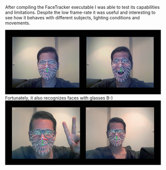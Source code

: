 After compiling the FaceTracker executable I was able to test its capabilities and limitations. Despite the low frame-rate it was useful and interesting to see how it behaves with different subjects, lighting conditions and movements.

![Face tracking](../project_images/concept_03a.jpg?raw=true "Face tracking")
Fortunately,  it also recognizes faces with glasses B-) 
![Face tracking](../project_images/concept_03b.jpg?raw=true "Face tracking")
